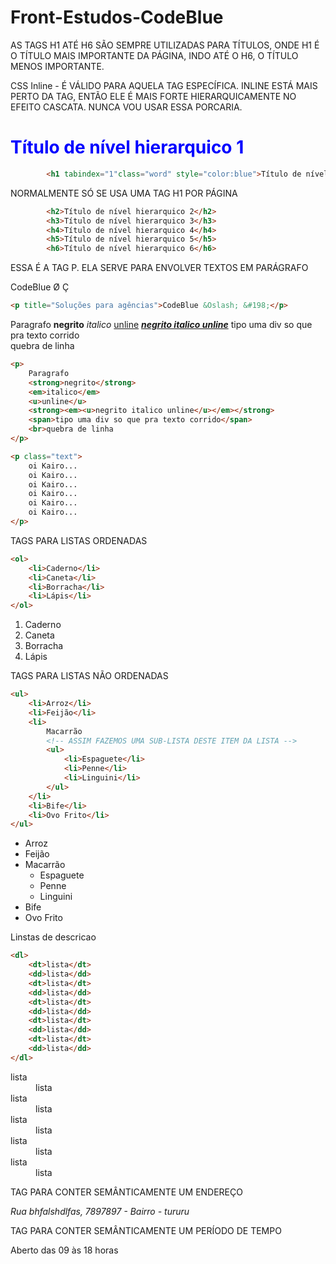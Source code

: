 # Front-Estudos-CodeBlue

AS TAGS H1 ATÉ H6 SÃO SEMPRE UTILIZADAS PARA TÍTULOS, ONDE H1 É O TÍTULO
MAIS IMPORTANTE DA PÁGINA, INDO ATÉ O H6, O TÍTULO MENOS IMPORTANTE.

CSS Inline - É VÁLIDO PARA AQUELA TAG ESPECÍFICA. INLINE ESTÁ MAIS PERTO DA TAG, ENTÃO ELE É MAIS FORTE HIERARQUICAMENTE NO EFEITO CASCATA. NUNCA VOU USAR ESSA PORCARIA.
<h1 tabindex="1"class="word" style="color:blue">Título de nível hierarquico 1</h1>

```html
        <h1 tabindex="1"class="word" style="color:blue">Título de nível hierarquico 1</h1>
```

NORMALMENTE SÓ SE USA UMA TAG H1 POR PÁGINA

```html
        <h2>Título de nível hierarquico 2</h2>
        <h3>Título de nível hierarquico 3</h3>
        <h4>Título de nível hierarquico 4</h4>
        <h5>Título de nível hierarquico 5</h5>
        <h6>Título de nível hierarquico 6</h6>
```

ESSA É A TAG P. ELA SERVE PARA ENVOLVER TEXTOS EM PARÁGRAFO
<p title="Soluções para agências">CodeBlue &Oslash; &#199;</p>

```html
<p title="Soluções para agências">CodeBlue &Oslash; &#198;</p>
```

<p>
    Paragrafo
    <strong>negrito</strong>
    <em>italico</em>
    <u>unline</u>
    <strong><em><u>negrito italico unline</u></em></strong>
    <span>tipo uma div so que pra texto corrido</span>
    <br>quebra de linha
</p>

```html
<p>
    Paragrafo
    <strong>negrito</strong>
    <em>italico</em>
    <u>unline</u>
    <strong><em><u>negrito italico unline</u></em></strong>
    <span>tipo uma div so que pra texto corrido</span>
    <br>quebra de linha
</p>
```

```html
<p class="text">
    oi Kairo...
    oi Kairo...
    oi Kairo...
    oi Kairo...
    oi Kairo...
    oi Kairo...
</p>
```
TAGS PARA LISTAS ORDENADAS

```html
<ol>
    <li>Caderno</li>
    <li>Caneta</li>
    <li>Borracha</li>
    <li>Lápis</li>
</ol>
```

<ol>
    <li>Caderno</li>
    <li>Caneta</li>
    <li>Borracha</li>
    <li>Lápis</li>
</ol>

TAGS PARA LISTAS NÃO ORDENADAS

```html
<ul>
    <li>Arroz</li>
    <li>Feijão</li>
    <li>
        Macarrão
        <!-- ASSIM FAZEMOS UMA SUB-LISTA DESTE ITEM DA LISTA -->
        <ul>
            <li>Espaguete</li>
            <li>Penne</li>
            <li>Linguini</li>
        </ul>
    </li>
    <li>Bife</li>
    <li>Ovo Frito</li>
</ul>
```


<ul>
    <li>Arroz</li>
    <li>Feijão</li>
    <li>
        Macarrão
        <!-- ASSIM FAZEMOS UMA SUB-LISTA DESTE ITEM DA LISTA -->
        <ul>
            <li>Espaguete</li>
            <li>Penne</li>
            <li>Linguini</li>
        </ul>
    </li>
    <li>Bife</li>
    <li>Ovo Frito</li>
</ul>

Linstas de descricao


```html
<dl>
    <dt>lista</dt>
    <dd>lista</dd>
    <dt>lista</dt>
    <dd>lista</dd>
    <dt>lista</dt>
    <dd>lista</dd>
    <dt>lista</dt>
    <dd>lista</dd>
    <dt>lista</dt>
    <dd>lista</dd>
</dl>
```

<dl>
    <dt>lista</dt>
    <dd>lista</dd>
    <dt>lista</dt>
    <dd>lista</dd>
    <dt>lista</dt>
    <dd>lista</dd>
    <dt>lista</dt>
    <dd>lista</dd>
    <dt>lista</dt>
    <dd>lista</dd>
</dl>

TAG PARA CONTER SEMÂNTICAMENTE UM ENDEREÇO

<address>
    <p>Rua bhfalshdlfas, 7897897 - Bairro - tururu</p>
</address>

TAG PARA CONTER SEMÂNTICAMENTE UM PERÍODO DE TEMPO

<time>
    <p>Aberto das 09 às 18 horas</p>
</time>
